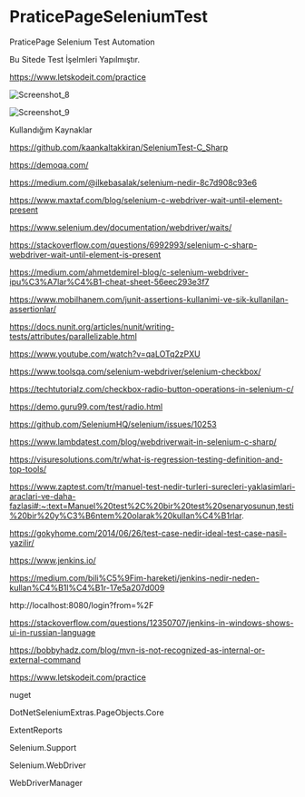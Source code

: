 # PraticePageSeleniumTest

PraticePage Selenium Test Automation

Bu Sitede Test İşelmleri Yapılmıştır.

https://www.letskodeit.com/practice

![Screenshot_8](https://github.com/kaankaltakkiran/PraticePageSeleniumTest/assets/98158194/defe24d3-9f70-4c85-ad2d-6e44c490264d)

![Screenshot_9](https://github.com/kaankaltakkiran/PraticePageSeleniumTest/assets/98158194/9940f25b-5ce3-4950-8991-5c113dd6bccb)

Kullandığım Kaynaklar

https://github.com/kaankaltakkiran/SeleniumTest-C_Sharp

https://demoqa.com/

https://medium.com/@ilkebasalak/selenium-nedir-8c7d908c93e6

https://www.maxtaf.com/blog/selenium-c-webdriver-wait-until-element-present

https://www.selenium.dev/documentation/webdriver/waits/

https://stackoverflow.com/questions/6992993/selenium-c-sharp-webdriver-wait-until-element-is-present

https://medium.com/ahmetdemirel-blog/c-selenium-webdriver-ipu%C3%A7lar%C4%B1-cheat-sheet-56eec293e3f7

https://www.mobilhanem.com/junit-assertions-kullanimi-ve-sik-kullanilan-assertionlar/

https://docs.nunit.org/articles/nunit/writing-tests/attributes/parallelizable.html

https://www.youtube.com/watch?v=qaLOTq2zPXU

https://www.toolsqa.com/selenium-webdriver/selenium-checkbox/

https://techtutorialz.com/checkbox-radio-button-operations-in-selenium-c/

https://demo.guru99.com/test/radio.html

https://github.com/SeleniumHQ/selenium/issues/10253

https://www.lambdatest.com/blog/webdriverwait-in-selenium-c-sharp/

https://visuresolutions.com/tr/what-is-regression-testing-definition-and-top-tools/

https://www.zaptest.com/tr/manuel-test-nedir-turleri-surecleri-yaklasimlari-araclari-ve-daha-fazlasi#:~:text=Manuel%20test%2C%20bir%20test%20senaryosunun,testi%20bir%20y%C3%B6ntem%20olarak%20kullan%C4%B1rlar.

https://gokyhome.com/2014/06/26/test-case-nedir-ideal-test-case-nasil-yazilir/

https://www.jenkins.io/

https://medium.com/bili%C5%9Fim-hareketi/jenkins-nedir-neden-kullan%C4%B1l%C4%B1r-17e5a207d009

http://localhost:8080/login?from=%2F

https://stackoverflow.com/questions/12350707/jenkins-in-windows-shows-ui-in-russian-language

https://bobbyhadz.com/blog/mvn-is-not-recognized-as-internal-or-external-command

https://www.letskodeit.com/practice

nuget

DotNetSeleniumExtras.PageObjects.Core

ExtentReports 

Selenium.Support 

Selenium.WebDriver

WebDriverManager 



